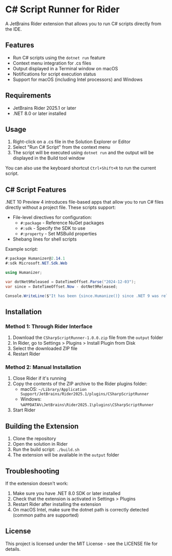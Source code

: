 # C# Script Runner for Rider

A JetBrains Rider extension that allows you to run C# scripts directly from the IDE.

## Features

- Run C# scripts using the `dotnet run` feature
- Context menu integration for .cs files
- Output displayed in a Terminal window on macOS
- Notifications for script execution status
- Support for macOS (including Intel processors) and Windows

## Requirements

- JetBrains Rider 2025.1 or later
- .NET 8.0 or later installed

## Usage

1. Right-click on a .cs file in the Solution Explorer or Editor
2. Select "Run C# Script" from the context menu
3. The script will be executed using `dotnet run` and the output will be displayed in the Build tool window

You can also use the keyboard shortcut `Ctrl+Shift+R` to run the current script.

## C# Script Features

.NET 10 Preview 4 introduces file-based apps that allow you to run C# files directly without a project file. These scripts support:

- File-level directives for configuration:
  - `#:package` - Reference NuGet packages
  - `#:sdk` - Specify the SDK to use
  - `#:property` - Set MSBuild properties
- Shebang lines for shell scripts

Example script:

```csharp
#:package Humanizer@2.14.1
#:sdk Microsoft.NET.Sdk.Web

using Humanizer;

var dotNet9Released = DateTimeOffset.Parse("2024-12-03");
var since = DateTimeOffset.Now - dotNet9Released;

Console.WriteLine($"It has been {since.Humanize()} since .NET 9 was released.");
```

## Installation

### Method 1: Through Rider Interface

1. Download the `CSharpScriptRunner-1.0.0.zip` file from the `output` folder
2. In Rider, go to Settings > Plugins > Install Plugin from Disk
3. Select the downloaded ZIP file
4. Restart Rider

### Method 2: Manual Installation

1. Close Rider if it's running
2. Copy the contents of the ZIP archive to the Rider plugins folder:
   - macOS: `~/Library/Application Support/JetBrains/Rider2025.1/plugins/CSharpScriptRunner`
   - Windows: `%APPDATA%\JetBrains\Rider2025.1\plugins\CSharpScriptRunner`
3. Start Rider

## Building the Extension

1. Clone the repository
2. Open the solution in Rider
3. Run the build script: `./build.sh`
4. The extension will be available in the `output` folder

## Troubleshooting

If the extension doesn't work:

1. Make sure you have .NET 8.0 SDK or later installed
2. Check that the extension is activated in Settings > Plugins
3. Restart Rider after installing the extension
4. On macOS Intel, make sure the dotnet path is correctly detected (common paths are supported)

## License

This project is licensed under the MIT License - see the LICENSE file for details.